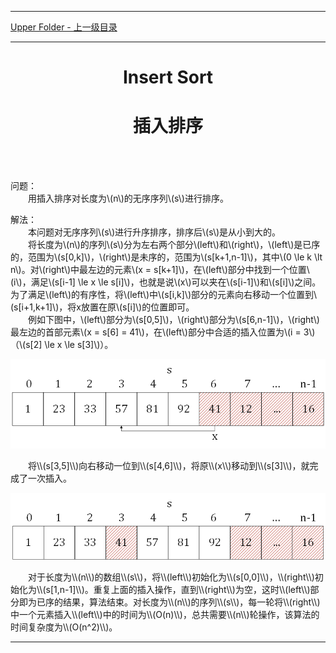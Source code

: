 <script type="text/javascript" async src="//cdn.bootcss.com/mathjax/2.7.0/MathJax.js?config=TeX-AMS-MML_HTMLorMML"></script>
<script type="text/javascript" async src="https://cdnjs.cloudflare.com/ajax/libs/mathjax/2.7.1/MathJax.js?config=TeX-MML-AM_CHTML"></script>


--------
[Upper Folder - 上一级目录](../)


--------
<h1 align="center"> Insert Sort </h1>
<h1 align="center"> 插入排序 </h1>

<br>
<br>

问题：<br>
&emsp;&emsp;用插入排序对长度为\\(n\\)的无序序列\\(s\\)进行排序。<br>

解法：<br>
&emsp;&emsp;本问题对无序序列\\(s\\)进行升序排序，排序后\\(s\\)是从小到大的。<br>
&emsp;&emsp;将长度为\\(n\\)的序列\\(s\\)分为左右两个部分\\(left\\)和\\(right\\)，\\(left\\)是已序的，范围为\\(s[0,k]\\)，\\(right\\)是未序的，范围为\\(s[k+1,n-1]\\)，其中\\(0 \le k \lt n\\)。对\\(right\\)中最左边的元素\\(x = s[k+1]\\)，在\\(left\\)部分中找到一个位置\\(i\\)，满足\\(s[i-1] \le x \le s[i]\\)，也就是说\\(x\\)可以夹在\\(s[i-1]\\)和\\(s[i]\\)之间。为了满足\\(left\\)的有序性，将\\(left\\)中\\(s[i,k]\\)部分的元素向右移动一个位置到\\(s[i+1,k+1]\\)，将x放置在原\\(s[i]\\)的位置即可。<br>
&emsp;&emsp;例如下图中，\\(left\\)部分为\\(s[0,5]\\)，\\(right\\)部分为\\(s[6,n-1]\\)，\\(right\\)最左边的首部元素\\(x = s[6] = 41\\)，在\\(left\\)部分中合适的插入位置为\\(i = 3\\)（\\(s[2] \le x \le s[3]\\)）。<br>
<p align="center"><img src="../res/InsertSort1.png" /></p>
&emsp;&emsp;将\\(s[3,5]\\)向右移动一位到\\(s[4,6]\\)，将原\\(x\\)移动到\\(s[3]\\)，就完成了一次插入。<br>
<p align="center"><img src="../res/InsertSort2.png" /></p>
&emsp;&emsp;对于长度为\\(n\\)的数组\\(s\\)，将\\(left\\)初始化为\\(s[0,0]\\)，\\(right\\)初始化为\\(s[1,n-1]\\)。重复上面的插入操作，直到\\(right\\)为空，这时\\(left\\)部分即为已序的结果，算法结束。对长度为\\(n\\)的序列\\(s\\)，每一轮将\\(right\\)中一个元素插入\\(left\\)中的时间为\\(O(n)\\)，总共需要\\(n\\)轮操作，该算法的时间复杂度为\\(O(n^2)\\)。<br>


--------
